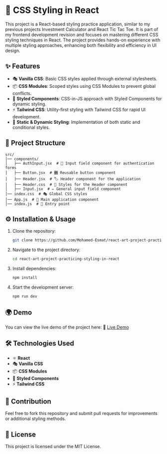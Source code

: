 # 🎨 CSS Styling in React

This project is a React-based styling practice application, similar to my previous projects Investment Calculator and React Tic Tac Toe. It is part of my frontend development revision and focuses on mastering different CSS styling techniques in React. The project provides hands-on experience with multiple styling approaches, enhancing both flexibility and efficiency in UI design.

## ✨ Features
- 🎭 **Vanilla CSS**: Basic CSS styles applied through external stylesheets.
- 📦 **CSS Modules**: Scoped styles using CSS Modules to prevent global conflicts.
- 🎨 **Styled Components**: CSS-in-JS approach with Styled Components for dynamic styling.
- ⚡ **Tailwind CSS**: Utility-first styling with Tailwind CSS for rapid UI development.
- 🔄 **Static & Dynamic Styling**: Implementation of both static and conditional styles.

## 📁 Project Structure
```
src/
│── components/
│   ├── AuthInput.jsx  # 🔐 Input field component for authentication forms
│   ├── Button.jsx  # 🎛️ Reusable button component
│   ├── Header.jsx  # 🏷️ Header component for the application
│   ├── Header.css  # 🎨 Styles for the Header component
│   ├── Input.jsx  # ✏️ General input field component
│── index.css  # 🎭 Global CSS styles
│── App.js  # 🚀 Main application component
│── index.js  # 🎯 Entry point
```

## ⚙️ Installation & Usage
1. Clone the repository:
   ```sh
   git clone https://github.com/Mohamed-Esmat/react-art-project-practicing-styling-in-react.git
   ```
2. Navigate to the project directory:
   ```sh
   cd react-art-project-practicing-styling-in-react
   ```
3. Install dependencies:
   ```sh
   npm install
   ```
4. Start the development server:
   ```sh
   npm run dev
   ```

## 🌍 Demo
You can view the live demo of the project here:
🔗 [Live Demo](https://react-art-project-practicing-styling-in-react.vercel.app/)

## 🛠️ Technologies Used
- ⚛️ **React**
- 🎭 **Vanilla CSS**
- 📦 **CSS Modules**
- 🎨 **Styled Components**
- ⚡ **Tailwind CSS**

## 🤝 Contribution
Feel free to fork this repository and submit pull requests for improvements or additional styling methods.

## 📜 License
This project is licensed under the MIT License.

